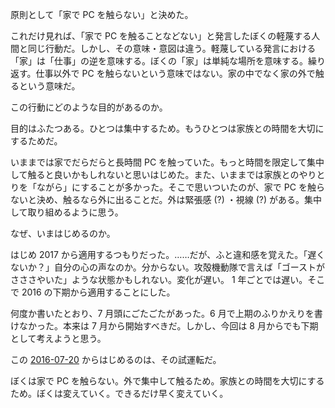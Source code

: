 原則として「家で PC を触らない」と決めた。

これだけ見れば、「家で PC を触ることなどない」と発言したぼくの軽蔑する人間と同じ行動だ。しかし、その意味・意図は違う。軽蔑している発言における「家」は「仕事」の逆を意味する。ぼくの「家」は単純な場所を意味する。繰り返す。仕事以外で PC を触らないという意味ではない。家の中でなく家の外で触るという意味だ。

この行動にどのような目的があるのか。

目的はふたつある。ひとつは集中するため。もうひとつは家族との時間を大切にするためだ。

いままでは家でだらだらと長時間 PC を触っていた。もっと時間を限定して集中して触ると良いかもしれないと思いはじめた。また、いままでは家族とのやりとりを「ながら」にすることが多かった。そこで思いついたのが、家で PC を触らないと決め、触るなら外に出ることだ。外は緊張感 (?) ・視線 (?) がある。集中して取り組めるように思う。

なぜ、いまはじめるのか。

はじめ 2017 から適用するつもりだった。……だが、ふと違和感を覚えた。「遅くないか？」自分の心の声なのか。分からない。攻殻機動隊で言えば「ゴーストがさささやいた」ような状態かもしれない。変化が遅い。 1 年ごとでは遅い。そこで 2016 の下期から適用することにした。

何度か書いたとおり、7 月頭にごたごたがあった。6 月で上期のふりかえりを書けなかった。本来は 7 月から開始すべきだ。しかし、今回は 8 月からでも下期として考えようと思う。

この [2016-07-20][] からはじめるのは、その試運転だ。

ぼくは家で PC を触らない。外で集中して触るため。家族との時間を大切にするため。ぼくは変えていく。できるだけ早く変えていく。

[2016-07-20]: https://blog.bouzuya.net/2016/07/20/
